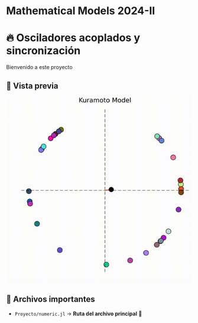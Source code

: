 # Mathematical Models 2024-II

# 🔥 Osciladores acoplados y sincronización 

Bienvenido a este proyecto

## 🎥 Vista previa

![Demo](https://raw.githubusercontent.com/SneikF/MathematicalModels2024II/e7edff9c4e616c5c840e4659ddcf694a53f9d4d0/Proyecto/videos/kuramoto1.gif)

## 📂 Archivos importantes  
- `Proyecto/numeric.jl` → **Ruta del archivo principal** 📌  
